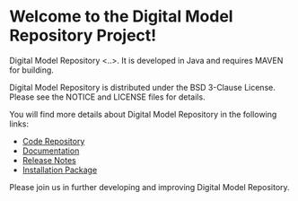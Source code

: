 Welcome to the Digital Model Repository Project!
================================================

Digital Model Repository <..>. It is developed in Java and requires MAVEN for building.

Digital Model Repository is distributed under the BSD 3-Clause License. Please see the NOTICE and LICENSE files for details.

You will find more details about Digital Model Repository in the following links:


 * [Code Repository](https://github.com/NCIP/digital-model-repository)
 * [Documentation](http://gforge.nci.nih.gov/docman/?group_id=497)
 * [Release Notes](http://gforge.nci.nih.gov/frs/download.php/6688/MGH_DMR-v1_0-ReleaseNotes.txt)
 * [Installation Package](http://gforge.nci.nih.gov/frs/?group_id=497&release_id=3386)
 
Please join us in further developing and improving Digital Model Repository.